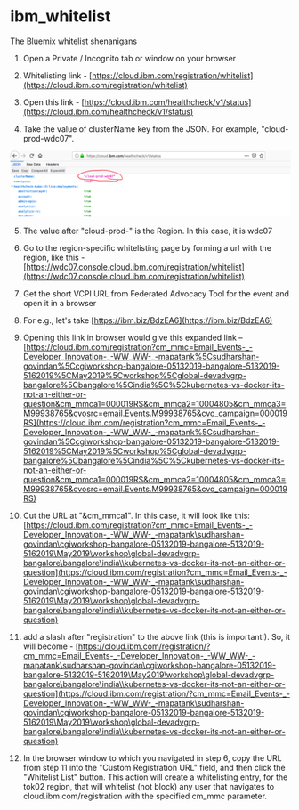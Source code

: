 # ibm_whitelist
The Bluemix whitelist shenanigans

1.    Open a Private / Incognito tab or window on your browser

2.    Whitelisting link - [https://cloud.ibm.com/registration/whitelist](https://cloud.ibm.com/registration/whitelist)

3.    Open this link - [https://cloud.ibm.com/healthcheck/v1/status](https://cloud.ibm.com/healthcheck/v1/status)

4.    Take the value of clusterName key from the JSON. For example, "cloud-prod-wdc07".

![clusterName key](images/clustername.png)

5.    The value after "cloud-prod-" is the Region. In this case, it is wdc07

6.    Go to the region-specific whitelisting page by forming a url with the region, like this - [https://wdc07.console.cloud.ibm.com/registration/whitelist](https://wdc07.console.cloud.ibm.com/registration/whitelist)

7.    Get the short VCPI URL from Federated Advocacy Tool for the event and open it in a browser

8.    For e.g., let's take [https://ibm.biz/BdzEA6](https://ibm.biz/BdzEA6)

9. Opening this link in browser would give this expanded link –
[https://cloud.ibm.com/registration?cm_mmc=Email_Events-_-Developer_Innovation-_-WW_WW-_-mapatank%5Csudharshan-govindan%5Ccgiworkshop-bangalore-05132019-bangalore-5132019-5162019%5CMay2019%5Cworkshop%5Cglobal-devadvgrp-bangalore%5Cbangalore%5Cindia%5C%5Ckubernetes-vs-docker-its-not-an-either-or-question&cm_mmca1=000019RS&cm_mmca2=10004805&cm_mmca3=M99938765&cvosrc=email.Events.M99938765&cvo_campaign=000019RS](https://cloud.ibm.com/registration?cm_mmc=Email_Events-_-Developer_Innovation-_-WW_WW-_-mapatank%5Csudharshan-govindan%5Ccgiworkshop-bangalore-05132019-bangalore-5132019-5162019%5CMay2019%5Cworkshop%5Cglobal-devadvgrp-bangalore%5Cbangalore%5Cindia%5C%5Ckubernetes-vs-docker-its-not-an-either-or-question&cm_mmca1=000019RS&cm_mmca2=10004805&cm_mmca3=M99938765&cvosrc=email.Events.M99938765&cvo_campaign=000019RS)

10. Cut the URL at "&cm_mmca1". In this case, it will look like this:
[https://cloud.ibm.com/registration?cm_mmc=Email_Events-_-Developer_Innovation-_-WW_WW-_-mapatank\sudharshan-govindan\cgiworkshop-bangalore-05132019-bangalore-5132019-5162019\May2019\workshop\global-devadvgrp-bangalore\bangalore\india\\kubernetes-vs-docker-its-not-an-either-or-question](https://cloud.ibm.com/registration?cm_mmc=Email_Events-_-Developer_Innovation-_-WW_WW-_-mapatank\sudharshan-govindan\cgiworkshop-bangalore-05132019-bangalore-5132019-5162019\May2019\workshop\global-devadvgrp-bangalore\bangalore\india\\kubernetes-vs-docker-its-not-an-either-or-question)



11. add a slash after "registration" to the above link (this is important!).  So, it will become -
[https://cloud.ibm.com/registration/?cm_mmc=Email_Events-_-Developer_Innovation-_-WW_WW-_-mapatank\sudharshan-govindan\cgiworkshop-bangalore-05132019-bangalore-5132019-5162019\May2019\workshop\global-devadvgrp-bangalore\bangalore\india\\kubernetes-vs-docker-its-not-an-either-or-question](https://cloud.ibm.com/registration/?cm_mmc=Email_Events-_-Developer_Innovation-_-WW_WW-_-mapatank\sudharshan-govindan\cgiworkshop-bangalore-05132019-bangalore-5132019-5162019\May2019\workshop\global-devadvgrp-bangalore\bangalore\india\\kubernetes-vs-docker-its-not-an-either-or-question)

12. In the browser window to which you navigated in step 6, copy the URL from step 11 into the "Custom Registration URL" field, and then click the "Whitelist List" button.  This action will create a whitelisting entry, for the tok02 region, that will whitelist (not block) any user that navigates to cloud.ibm.com/registration with the specified cm_mmc parameter.
